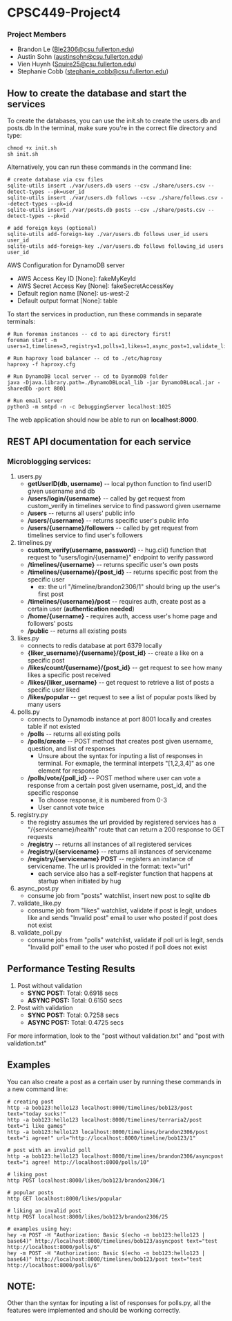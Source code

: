 # CPSC449-Project4

### Project Members
* Brandon Le (Ble2306@csu.fullerton.edu)
* Austin Sohn (austinsohn@csu.fullerton.edu)
* Vien Huynh (Squire25@csu.fullerton.edu)
* Stephanie Cobb (stephanie_cobb@csu.fullerton.edu)

## How to create the database and start the services
To create the databases, you can use the init.sh to create the users.db and posts.db
In the terminal, make sure you're in the correct file directory and type:
```
chmod +x init.sh
sh init.sh
```
Alternatively, you can run these commands in the command line:
```
# create database via csv files
sqlite-utils insert ./var/users.db users --csv ./share/users.csv --detect-types --pk=user_id
sqlite-utils insert ./var/users.db follows --csv ./share/follows.csv --detect-types --pk=id
sqlite-utils insert ./var/posts.db posts --csv ./share/posts.csv --detect-types --pk=id

# add foreign keys (optional)
sqlite-utils add-foreign-key ./var/users.db follows user_id users user_id
sqlite-utils add-foreign-key ./var/users.db follows following_id users user_id
```

AWS Configuration for DynamoDB server
   - AWS Access Key ID [None]: fakeMyKeyId
   - AWS Secret Access Key [None]: fakeSecretAccessKey
   - Default region name [None]: us-west-2
   - Default output format [None]: table

To start the services in production, run these commands in separate terminals:
```
# Run foreman instances -- cd to api directory first!
foreman start -m users=1,timelines=3,registry=1,polls=1,likes=1,async_post=1,validate_like=1,validate_poll=1

# Run haproxy load balancer -- cd to ./etc/haproxy
haproxy -f haproxy.cfg

# Run DynamoDB local server -- cd to DyanmoDB folder
java -Djava.library.path=./DynamoDBLocal_lib -jar DynamoDBLocal.jar -sharedDb -port 8001

# Run email server
python3 -m smtpd -n -c DebuggingServer localhost:1025
```

The web application should now be able to run on **localhost:8000**.

## REST API documentation for each service

### Microblogging services:
1) users.py
    - **getUserID(db, username)** -- local python function to find userID given username and db
    - **/users/login/{username}** -- called by get request from custom_verify in timelines service to find password given username
    - **/users** -- returns all users' public info
    - **/users/{username}** -- returns specific user's public info
    - **/users/{username}/followers** -- called by get request from timelines service to find user's followers
2) timelines.py
    - **custom_verify(username, password)** -- hug.cli() function that request to "users/login/{username}" endpoint to verify password
    - **/timelines/{username}** -- returns specific user's own posts
    - **/timelines/{username}/{post_id}** -- returns specific post from the specific user
        - ex: the url "/timeline/brandon2306/1" should bring up the user's first post
    - **/timelines/{username}/post** -- requires auth, create post as a certain user (**authentication needed**)
    - **/home/{username}** - requires auth, access user's home page and followers' posts
    - **/public** -- returns all existing posts
3) likes.py
    - connects to redis database at port 6379 locally
    - **{liker_username}/{username}/{post_id}** -- create a like on a specific post
    - **/likes/count/{username}/{post_id}** -- get request to see how many likes a specific post received
    - **/likes/{liker_username}** -- get request to retrieve a list of posts a specific user liked
    - **/likes/popular** -- get request to see a list of popular posts liked by many users
4) polls.py
    - connects to Dynamodb instance at port 8001 locally and creates table if not existed
    - **/polls** -- returns all existing polls
    - **/polls/create** -- POST method that creates post given username, question, and list of responses
        - Unsure about the syntax for inputing a list of responses in terminal. For exmaple, the terminal interpets "[1,2,3,4]" as one element for response
    - **/polls/vote/{poll_id}** -- POST method where user can vote a response from a certain post given username, post_id, and the specific response
        - To choose response, it is numbered from 0-3 
        - User cannot vote twice
5) registry.py
    - the registry assumes the url provided by registered services has a "/{servicename}/health" route that can return a 200 response to GET requests
    - **/registry** -- returns all instances of all registered services
    - **/registry/{servicename}** -- returns all instances of servicename
    - **/registry/{servicename} POST** -- registers an instance of servicename. The url is provided in the format: text="url"
        - each service also has a self-register function that happens at startup when initiated by hug
6) async_post.py
    - consume job from "posts" watchlist, insert new post to sqlite db
8) validate_like.py
    - consume job from "likes" watchlist, validate if post is legit, undoes like and sends "Invalid post" email to user who posted if post does not exist
10) validate_poll.py
    - consume jobs from "polls" watchlist, validate if poll url is legit, sends "Invalid poll" email to the user who posted if poll does not exist

## Performance Testing Results
1) Post without validation
    - **SYNC POST:** Total:	0.6918 secs
    - **ASYNC POST:** Total: 0.6150 secs
2) Post with validation
    - **SYNC POST:** Total:	0.7258 secs
    - **ASYNC POST:** Total: 0.4725 secs

For more information, look to the "post without validation.txt" and "post with validation.txt"

## Examples
You can also create a post as a certain user by running these commands in a new command line:
```
# creating post
http -a bob123:hello123 localhost:8000/timelines/bob123/post text="today sucks!"
http -a bob123:hello123 localhost:8000/timelines/terraria2/post text="i like games"
http -a bob123:hello123 localhost:8000/timelines/brandon2306/post text="i agree!" url="http://localhost:8000/timeline/bob123/1"

# post with an invalid poll
http -a bob123:hello123 localhost:8000/timelines/brandon2306/asyncpost text="i agree! http://localhost:8000/polls/10"
```

```
# liking post
http POST localhost:8000/likes/bob123/brandon2306/1

# popular posts
http GET localhost:8000/likes/popular

# liking an invalid post
http POST localhost:8000/likes/bob123/brandon2306/25

```

```
# examples using hey:
hey -m POST -H "Authorization: Basic $(echo -n bob123:hello123 | base64)" http://localhost:8000/timelines/bob123/asyncpost text="test http://localhost:8000/polls/6"
hey -m POST -H "Authorization: Basic $(echo -n bob123:hello123 | base64)" http://localhost:8000/timelines/bob123/post text="test http://localhost:8000/polls/6"
```
## NOTE:
Other than the syntax for inputing a list of responses for polls.py, all the features were implemented and should be working correctly.
